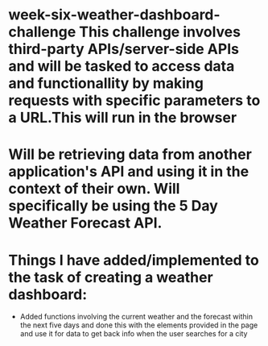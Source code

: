# week-six-weather-dashboard-challenge This challenge involves third-party APIs/server-side APIs and will be tasked to access data and functionallity by making requests with specific parameters to a URL.This will run in the browser 

# Will be retrieving data from another application's API and using it in the context of their own. Will specifically be using the 5 Day Weather Forecast API.

# Things I have added/implemented to the task of creating a weather dashboard:

- Added functions involving the current weather and the forecast within the next five days and done this with the elements provided in the page and use it for data to get back info when the user searches for a city
